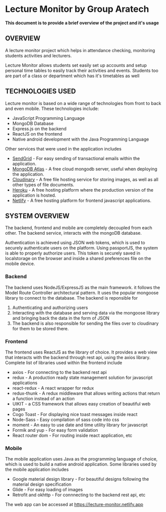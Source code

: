 # Lecture Monitor by Group Aratech

**This document is to provide a brief overview of the project and it's usage**

## OVERVIEW

A lecture monitor project which helps in attendance checking, monitoring students activities and lecturers.

Lecture Monitor allows students set easily set up accounts and setup personal time tables to easily track their activities and events. Students too are part of a class or department which has it's timetables as well

## TECHNOLOGIES USED

Lecture monitor is based on a wide range of technologies from front to back and even mobile.
These technologies include:

- JavaScript Programming Language
- MongoDB Database
- Express.js on the backend
- ReactJS on the frontend
- Native android development with the Java Programming Language

Other services that were used in the application includes

- [SendGrid](https://sendgrid.com) - For easy sending of transactional emails within the application.
- [MongoDB Atlas](https://cloud.mongodb.org) - A free cloud mongodb server, useful when deploying the application.
- [Cloudinary](https://cloudinary.com) - A free file hosting service for storing images, as well as all other types of file documents.
- [Heroku](https://heroku.com) - A free hosting platform where the production version of the application is hosted.
- [Netlify](https://netlify.com) - A free hosting platform for frontend javascript applications.

## SYSTEM OVERVIEW

The backend, frontend and mobile are completely decoupled from each other. The backend service, interacts with the mongoDB database.

Authentication is achieved using JSON web tokens, which is used to securely authenticate users on the platform. Using passportJS, the system is able to properly authorize users. This token is securely saved in localstorage on the browser and inside a shared preferences file on the mobile device.

### Backend

The backend uses NodeJS/ExpressJS as the main framework. it follows the Model Route Controller architectural pattern. It uses the popular mongoose library to connect to the database. The backend is reponsible for

1. Authenticating and authorizing users
1. Interacting with the database and serving data via the mongoose library and bringing back the data in the form of JSON
1. The backend is also responsible for sending the files over to cloudinary for them to be stored there.

### Frontend

The frontend uses ReactJS as the library of choice. It provides a web view that interacts with the backend through rest api, using the axios library. Complete list of libraries used within the frontend include

- axios - For connecting to the backend rest api
- redux - A production ready state management solution for javascript applications
- react-redux - A react wrapper for redux
- redux-thunk - A redux middleware that allows writing actions that return a function instead of an action
- UIKIT - a CSS framework that allows easy creation of beautiful web pages
- Cogo Toast - For displaying nice toast messages inside react
- Node-Sass - Easy compilation of sass code into css
- moment - An easy to use date and time utility library for javascript
- Formik and yup - For easy form validation
- React router dom - For routing inside react application, etc

### Mobile

The mobile application uses Java as the programming language of choice, which is used to build a native android application. Some libraries used by the mobile application includes

- Google material design library - For beautiful designs following the material design specification
- Glide - For easy loading of images
- Retrofit and okhttp - For connnecting to the backend rest api, etc

The web app can be accessed at https://lecture-monitor.netlify.app
